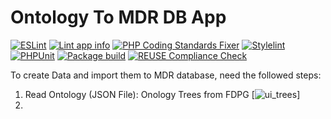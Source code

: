 # Ontology To MDR DB App
[![ESLint](https://github.com/diz-unimr/machbarkeit/actions/workflows/lint-eslint.yml/badge.svg)](https://github.com/diz-unimr/machbarkeit/actions/workflows/lint-eslint.yml)
[![Lint app info](https://github.com/diz-unimr/machbarkeit/actions/workflows/lint-info-xml.yml/badge.svg)](https://github.com/diz-unimr/machbarkeit/actions/workflows/lint-info-xml.yml)
[![PHP Coding Standards Fixer](https://github.com/diz-unimr/machbarkeit/actions/workflows/lint-php-cs.yml/badge.svg)](https://github.com/diz-unimr/machbarkeit/actions/workflows/lint-php-cs.yml)
[![Stylelint](https://github.com/diz-unimr/machbarkeit/actions/workflows/lint-stylelint.yml/badge.svg)](https://github.com/diz-unimr/machbarkeit/actions/workflows/lint-stylelint.yml)
[![PHPUnit](https://github.com/diz-unimr/machbarkeit/actions/workflows/phpunit-pgsql.yml/badge.svg)](https://github.com/diz-unimr/machbarkeit/actions/workflows/phpunit-pgsql.yml)
[![Package build](https://github.com/diz-unimr/machbarkeit/actions/workflows/appbuild.yml/badge.svg)](https://github.com/diz-unimr/machbarkeit/actions/workflows/appbuild.yml)
[![REUSE Compliance Check](https://github.com/diz-unimr/machbarkeit/actions/workflows/reuse.yml/badge.svg)](https://github.com/diz-unimr/machbarkeit/actions/workflows/reuse.yml)

To create Data and import them to MDR database, need the followed steps:
1. Read Ontology (JSON File): Onology Trees from FDPG [![ui_trees](https://github.com/diz-unimr/ontology_to_mdr_db/tree/main/ontology/ui_trees)]
2. 
